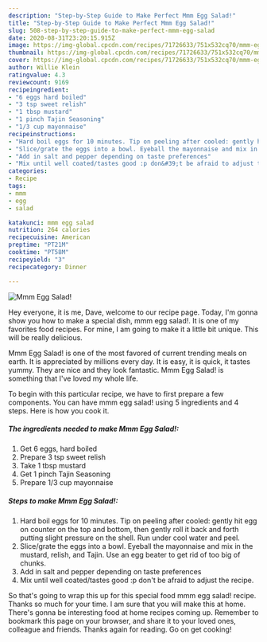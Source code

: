 ```yaml
---
description: "Step-by-Step Guide to Make Perfect Mmm Egg Salad!"
title: "Step-by-Step Guide to Make Perfect Mmm Egg Salad!"
slug: 508-step-by-step-guide-to-make-perfect-mmm-egg-salad
date: 2020-08-31T23:20:15.915Z
image: https://img-global.cpcdn.com/recipes/71726633/751x532cq70/mmm-egg-salad-recipe-main-photo.jpg
thumbnail: https://img-global.cpcdn.com/recipes/71726633/751x532cq70/mmm-egg-salad-recipe-main-photo.jpg
cover: https://img-global.cpcdn.com/recipes/71726633/751x532cq70/mmm-egg-salad-recipe-main-photo.jpg
author: Willie Klein
ratingvalue: 4.3
reviewcount: 9169
recipeingredient:
- "6 eggs hard boiled"
- "3 tsp sweet relish"
- "1 tbsp mustard"
- "1 pinch Tajin Seasoning"
- "1/3 cup mayonnaise"
recipeinstructions:
- "Hard boil eggs for 10 minutes. Tip on peeling after cooled: gently hit egg on counter on the top and bottom, then gently roll it back and forth putting slight pressure on the shell. Run under cool water and peel."
- "Slice/grate the eggs into a bowl. Eyeball the mayonnaise and mix in the mustard, relish, and Tajin. Use an egg beater to get rid of too big of chunks."
- "Add in salt and pepper depending on taste preferences"
- "Mix until well coated/tastes good :p don&#39;t be afraid to adjust the recipe."
categories:
- Recipe
tags:
- mmm
- egg
- salad

katakunci: mmm egg salad 
nutrition: 264 calories
recipecuisine: American
preptime: "PT21M"
cooktime: "PT58M"
recipeyield: "3"
recipecategory: Dinner

---
```



![Mmm Egg Salad!](https://img-global.cpcdn.com/recipes/71726633/751x532cq70/mmm-egg-salad-recipe-main-photo.jpg)

Hey everyone, it is me, Dave, welcome to our recipe page. Today, I'm gonna show you how to make a special dish, mmm egg salad!. It is one of my favorites food recipes. For mine, I am going to make it a little bit unique. This will be really delicious.



Mmm Egg Salad! is one of the most favored of current trending meals on earth. It is appreciated by millions every day. It is easy, it is quick, it tastes yummy. They are nice and they look fantastic. Mmm Egg Salad! is something that I've loved my whole life.


To begin with this particular recipe, we have to first prepare a few components. You can have mmm egg salad! using 5 ingredients and 4 steps. Here is how you cook it.

<!--inarticleads1-->

##### The ingredients needed to make Mmm Egg Salad!:

1. Get 6 eggs, hard boiled
1. Prepare 3 tsp sweet relish
1. Take 1 tbsp mustard
1. Get 1 pinch Tajin Seasoning
1. Prepare 1/3 cup mayonnaise




<!--inarticleads2-->

##### Steps to make Mmm Egg Salad!:

1. Hard boil eggs for 10 minutes. Tip on peeling after cooled: gently hit egg on counter on the top and bottom, then gently roll it back and forth putting slight pressure on the shell. Run under cool water and peel.
1. Slice/grate the eggs into a bowl. Eyeball the mayonnaise and mix in the mustard, relish, and Tajin. Use an egg beater to get rid of too big of chunks.
1. Add in salt and pepper depending on taste preferences
1. Mix until well coated/tastes good :p don&#39;t be afraid to adjust the recipe.




So that's going to wrap this up for this special food mmm egg salad! recipe. Thanks so much for your time. I am sure that you will make this at home. There's gonna be interesting food at home recipes coming up. Remember to bookmark this page on your browser, and share it to your loved ones, colleague and friends. Thanks again for reading. Go on get cooking!

